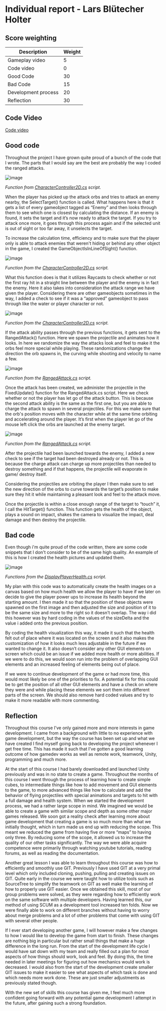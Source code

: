 # Individual report - Lars Blütecher Holter

## Score weighting
|Description | Weight |
|----|----|
|Gameplay video | 5 |
|Code video | 0 |
|Good Code  | 30 |
|Bad Code | 15 |
|Development process | 20 |
|Reflection | 30 |

## Code Video
[Code video](https://youtu.be/bSV5ilOX9GE)

## Good code
Throughout the project I have grown quite proud of a bunch of the code that I wrote. The parts that I would say are the best are probably the way I coded the ranged attacks. 

![image](./Images/selectTarget_function.png)

*Function from [CharacterController2D.cs](../This_Symbiotic_World_Of_Ours/Assets/Scripts/CharacterController2D.cs) script.*

When the player has picked up the attack orbs and tries to attack an enemy nearby, the SelectTarget() function is called. What happens here is that it gets a list of every gameobject tagged as “Enemy” and then looks through them to see which one is closest by calculating the distance. If an enemy is found, it sets the target and it’s now ready to attack the target. If you try to attack once more, it goes through this process again and if the selected unit is out of sight or too far away, it unselects the target. 

To increase the calculation time, efficiency and to make sure that the player only is able to attack enemies that weren't hiding or behind any other object in the game, I created the GameObjectIsInLineOfSight() function. 

![image](./Images/LOS_function.png)

*Function from the [CharacterController2D.cs](../This_Symbiotic_World_Of_Ours/Assets/Scripts/CharacterController2D.cs) script.*

What this function does is that it utilizes Raycasts to check whether or not the first ray hit in a straight line between the player and the enemy is in fact the enemy. Here it also takes into consideration the attack range we have given the player. Considering there are other gameobjects sometimes in the way, I added a check to see if it was a “approved” gameobject to pass through like the water or player character or not.

![image](./Images/rangedAttack_function.png)

*Function from the [CharacterController2D.cs](../This_Symbiotic_World_Of_Ours/Assets/Scripts/CharacterController2D.cs) script.*

If the attack ability passes through the previous functions, it gets sent to the RangedAttack() function. Here we spawn the projectile and animates how it looks. In here we randomize the way the attacks look and feel to make it the orbs feel more special while playing. These randomizations change the direction the orb spawns in, the curving while shooting and velocity to name a few.

![image](./Images/charged_attack.png)

*Function from the [RangedAttack.cs](../This_Symbiotic_World_Of_Ours/Assets/Scripts/RangedAttack.cs) script.*

Once the attack has been created, we administer the projectile in the FixedUpdate() function for the RangedAttack.cs script. Here we check whether or not the player has let go of the attack button. This is because the second attack ability is the same as the first one, but you are able to charge the attack to spawn in several projectiles. For this we make sure that the orb's position moves with the character while at the same time orbiting and accelerating around the player. It’s first when the player let go of the mouse left click the orbs are launched at the enemy target.

![image](./Images/hitTarget_function.png)

*Function from the [RangedAttack.cs](../This_Symbiotic_World_Of_Ours/Assets/Scripts/RangedAttack.cs) script.*

After the projectile had been launched towards the enemy, I added a new check to see if the target had been destroyed already or not. This is because the charge attack can charge up more projectiles than needed to destroy something and if that happens, the projectile will evaporate in game/ destroy itself. 

Considering the projectiles are orbiting the player I then make sure to set the new direction of the orbs to curve towards the target’s position to make sure they hit it while maintaining a pleasant look and feel to the attack move.
 
Once the projectile is within a close enough range of the target to “touch” it, I call the HitTarget() function. This function gets the health of the object, plays a sound on impact, shakes the camera to visualize the impact, deal damage and then destroy the projectile.


## Bad code
Even though i'm quite proud of the code written, there are some code snippets that I don't consider to be of the same high quality. An example of this is how I created the health pictures and updated them. 

![image](./Images/healthDisplay_function.png)

*Functions from the [DisplayPlayerHealth.cs](../This_Symbiotic_World_Of_Ours/Assets/Scripts/DisplayPlayerHealth.cs) script.*

My plan with this code was to automatically create the health images on a canvas based on how much health we allow the player to have if we later on decide to give the player power ups to increase its health beyond the starting amount. I then made it so that the position of these objects were spawned on the first image and then adjusted the size and position of it to be the same size and more to the right so it doesn't overlap. The way i did this however was by hard coding in the values of the sizeDelta and the value i added onto the previous position.

By coding the health visualization this way, it made it such that the health felt out of place where it was located on the screen and it also makes the customization of how it looks much less adjustable in the future if we wanted to change it. It also doesn’t consider any other GUI elements on screen which could be an issue if we added more health or more abilities. If we were to do this, we would soon run into the problem of overlapping GUI elements and an increased feeling of elements being out of place.

If we were to continue development of the game or had more time, this would most likely be one of the priorities to fix. A potential fix for this could be to get the position of all other GUI elements and have a check on where they were and while placing these elements we sort them into different parts of the screen. We should also remove hard coded values and try to make it more readable with more commenting.

## Reflection
Throughout this course I’ve only gained more and more interests in game development. I came from a background with little to no experience with game development, but the way the course has been set up and what we have created I find myself going back to developing the project whenever I get free time. This has made it such that I’ve gotten a good learning outcome of how gamedev works as well as remote work, teamwork, Unity, programming and much more.

At the start of this course I had barely downloaded and launched Unity previously and was in no state to create a game. Throughout the months of this course I went through the process of learning how to create simple cubes, to intermediate things like how to add movement and GUI elements to the game, to more advanced things like how to calculate and add the behavior of flying projectiles with special animations and targets to hit with a full damage and health system. When we started the development process, we had a rather large scope in mind. We imagined we would be able to create a game with similar scope and depth as some other major games released. We soon got a reality check after learning more about game development that creating a game is so much more than what we initially thought, which in turn made us end up with reducing the scope. This meant we reduced the game from having five or more “maps” to having only three. By reducing some of the scope, it allowed us to increase the quality of our other tasks significantly. The way we were able acquire competence were primarily through watching youtube tutorials, reading forums, as well as reading the documentation. 

Another great lesson I was able to learn throughout this course was how to efficiently and smoothly use GIT. Previously I have used GIT at a very primal level which only included cloning, pushing, pulling and creating issues on GIT. Quite early in the course we were taught how to utilize tools such as SourceTree to simplify the teamwork on GIT as well make the learning of how to properly use GIT easier. Once we obtained this skill, most of our group problems were solved, as they were regarding how to efficiently work on the same software with multiple developers. Having learned this, our method of using SCUM as a development tool increased ten folds. Now we were finally able to work on different branches without having to worry about merge problems and a lot of other problems that come with using GIT with several other people.

If I ever start developing another game, I will however make a few changes to how I would like to develop the game from start to finish. These changes are nothing big in particular but rather small things that make a huge difference in the long run. From the start of the development life cycle I would have sat down with my team and really filled out a plan for most aspects of how things should work, look and feel. By doing this, the time needed in later meetings for figuring out how mechanics would work is decreased. I would also from the start of the development create smaller GIT issues to make it easier to see what aspects of which task is done and which needs more work done. These are just smaller adjustments as previously stated though. 

With the new set of skills this course has given me, I feel much more confident going forward with any potential game development I attempt in the future, after gaining such a strong foundation. 

 
